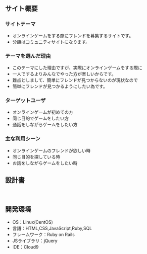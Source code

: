 # <GatheringOfAdventurers>
​
## サイト概要

### サイトテーマ
 - オンラインゲームをする際にフレンドを募集するサイトです。
 - 分類はコミュニティサイトになります。
​
### テーマを選んだ理由
 - このテーマにした理由ですが、実際にオンラインゲームをする際に
 - 一人でするよりみんなでやった方が楽しいからです。
 - 難点としまして、簡単にフレンドが見つからないのが現状なので
 - 簡単にフレンドが見つかるようにしたい為です。
​
### ターゲットユーザ
 - オンラインゲームが初めての方
 - 同じ目的でゲームをしたい方
 - 通話をしながらゲームをしたい方
​
### 主な利用シーン
 - オンラインゲームのフレンドが欲しい時
 - 同じ目的を探している時
 - お話をしながらゲームをしたい時
​
## 設計書
<!--テーマを設定・提出する時点では不要です-->
​
## 開発環境
- OS：Linux(CentOS)
- 言語：HTML,CSS,JavaScript,Ruby,SQL
- フレームワーク：Ruby on Rails
- JSライブラリ：jQuery
- IDE：Cloud9